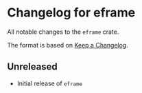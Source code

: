 # Changelog for eframe

All notable changes to the `eframe` crate.

The format is based on [Keep a Changelog](https://keepachangelog.com/en/1.0.0/).


## Unreleased

* Initial release of `eframe`
